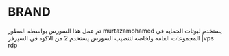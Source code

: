 # BRAND
تم عمل هذا السورس بواسطه المطور murtazamohamed 
يستخدم لبوتات الحمايه في المجموعات العامه ولخاصه 
لتنصيب السورس 
يستخدم 2 من الاكود في السيرفر |vps rdp

